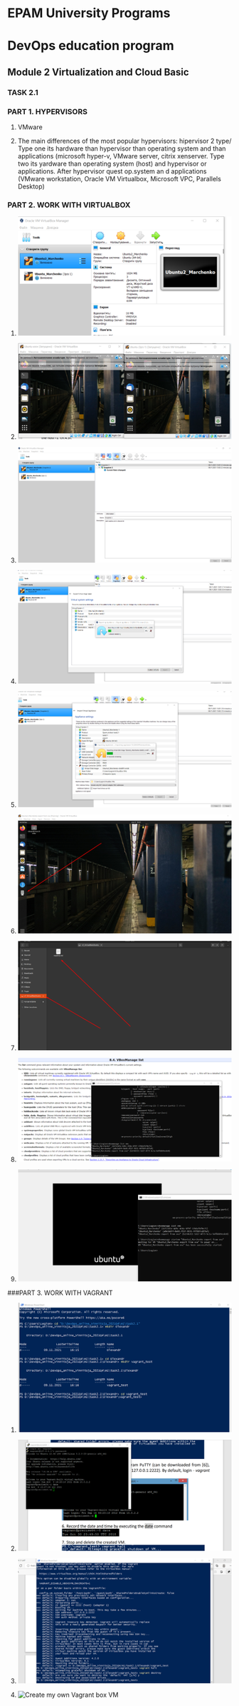 # EPAM University Programs
# DevOps education program
## Module 2 Virtualization and Cloud Basic
### TASK 2.1
### PART 1. HYPERVISORS

1. VMware

2. The main differences of the most popular hypervisors: hipervisor 2 type/ Type one its hardware than hypervisor than operating
   system and than applications (microsoft hyper-v, VMware server, citrix xenserver. 
   Type two its yardware than operating system (host) and hypervisor or applications. 
   After hypervisor quest op.system an d applications (VMware workstation, Oracle VM Virtualbox, Microsoft VPC, Parallels Desktop)  

### PART 2. WORK WITH VIRTUALBOX

1. ![Download VirtualBox, install then create VM1, rename VM1. Set machine name as "host machine name"_"student last name". Install Ubuntu. Clone an existing VM1](https://github.com/MarchenkoOlexandr/DevOps_online_Vinnitsja_2021Q4/blob/8194d4a085d9e631621dfd52436a2978073a9aac/m1/task2.1/Screenshot_8.png "Download VirtualBox, install then create VM1, rename VM1. Set machine name as host machine name_student last name. Install Ubuntu. Clone an existing VM1")

2. ![Download VirtualBox, install then create VM1, rename VM1. Set machine name as "host machine name"_"student last name". Install Ubuntu. Clone an existing VM1](https://github.com/MarchenkoOlexandr/DevOps_online_Vinnitsja_2021Q4/blob/1e7b5dbe11a563979054f29e4e7e020dd5adcd1b/m1/task2.1/Screenshot_9.png "Download VirtualBox, install then create VM1, rename VM1. Set machine name as host machine name_student last name. Install Ubuntu. Clone an existing VM1")

3. ![Create group, take several snapshots](https://github.com/MarchenkoOlexandr/DevOps_online_Vinnitsja_2021Q4/blob/1e7b5dbe11a563979054f29e4e7e020dd5adcd1b/m1/task2.1/Screenshot_10.png "Create group, take several snapshots")

4. ![Export VM1. Save the *.ova file to disk.](https://github.com/MarchenkoOlexandr/DevOps_online_Vinnitsja_2021Q4/blob/1e7b5dbe11a563979054f29e4e7e020dd5adcd1b/m1/task2.1/Screenshot_11.png "Export VM1. Save the *.ova file to disk.")

5. ![Import VM from *.ova file](https://github.com/MarchenkoOlexandr/DevOps_online_Vinnitsja_2021Q4/blob/1e7b5dbe11a563979054f29e4e7e020dd5adcd1b/m1/task2.1/Screenshot_12.png "Import VM from *.ova file")

6. ![Configure the USB to connect the USB ports of the host machine to the VM](https://github.com/MarchenkoOlexandr/DevOps_online_Vinnitsja_2021Q4/blob/1e7b5dbe11a563979054f29e4e7e020dd5adcd1b/m1/task2.1/Screenshot_13.png "Configure the USB to connect the USB ports of the host machine to the VM")

7. ![Configure a shared folder to exchange data between the virtual machine and the host](https://github.com/MarchenkoOlexandr/DevOps_online_Vinnitsja_2021Q4/blob/1e7b5dbe11a563979054f29e4e7e020dd5adcd1b/m1/task2.1/Screenshot_14.png "Configure a shared folder to exchange data between the virtual machine and the host")

8. ![Work with CLI through VBoxManage.](https://github.com/MarchenkoOlexandr/DevOps_online_Vinnitsja_2021Q4/blob/1e7b5dbe11a563979054f29e4e7e020dd5adcd1b/m1/task2.1/Screenshot_15.png "Work with CLI through VBoxManage.")

9. ![Work with CLI through VBoxManage.](https://github.com/MarchenkoOlexandr/DevOps_online_Vinnitsja_2021Q4/blob/1e7b5dbe11a563979054f29e4e7e020dd5adcd1b/m1/task2.1/Screenshot_16.png "Work with CLI through VBoxManage.")

###PART 3. WORK WITH VAGRANT

1. ![Download, install, run Vagrant](https://github.com/MarchenkoOlexandr/DevOps_online_Vinnitsja_2021Q4/blob/1e7b5dbe11a563979054f29e4e7e020dd5adcd1b/m1/task2.1/Screenshot_17.png "Download, install, run Vagrant")

2. ![Connect PuTTy, record date](https://github.com/MarchenkoOlexandr/DevOps_online_Vinnitsja_2021Q4/blob/1e7b5dbe11a563979054f29e4e7e020dd5adcd1b/m1/task2.1/Screenshot_18.png "Connect PuTTy, record date")

3. ![Stop and delete VM](https://github.com/MarchenkoOlexandr/DevOps_online_Vinnitsja_2021Q4/blob/1e7b5dbe11a563979054f29e4e7e020dd5adcd1b/m1/task2.1/Screenshot_19.png "Stop and delete VM")

4. ![Create my own Vagrant box VM](https://20 "Create my own Vagrant box VM")
 
